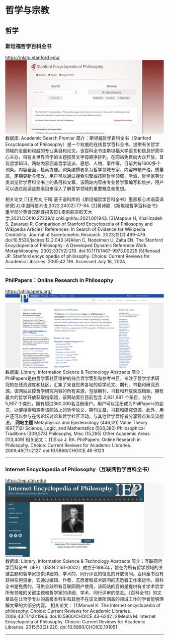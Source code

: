 # 哲学与宗教
## 哲学
### 斯坦福哲学百科全书 
https://plato.stanford.edu/
![](images/plato.png)
数据库: Academic Search Premier
简介：斯坦福哲学百科全书（Stanford Encyclopedia of Philosophy）是一个权威的在线哲学百科全书，提供有关哲学领域的全面和权威的专业条目和论文。该百科全书由斯坦福大学语言和信息研究中心主办，将有关世界哲学的主题按英文字母顺序排列，在网站免费向大众开放，普及哲学知识。网站内容涵盖哲学流派、思想、人物、事件等，目前共有1600多个词条。内容全面，检索方便。词条编撰者多为哲学领域专家，内容审核严格，质量高，定期更新与修改。用户可以通过搜索引擎或按照哲学领域、学派、哲学家等分类浏览哲学百科全书上的条目和文章。该网站内容由专业哲学家编写和维护，用户可以通过阅读这些条目来深入了解哲学领域的重要概念和思想。

相关论文
[1]王秀文,于晴.基于语料库的《斯坦福哲学百科全书》墨家核心术语英译研究[J].中国科技术语,2022,24(02):77-84.
[2]黄诗颖.《斯坦福哲学百科全书》墨学部分英译汉翻译报告[D].南京航空航天大学,2021.DOI:10.27239/d.cnki.gnhhu.2021.001943.
[3]Atapour H, Khalilzadeh S, Zavaraqi R. Comparison of Stanford Encyclopedia of Philosophy and Wikipedia Articles’ References: In Search of Evidence for Wikipedia Credibility. Journal of Scientometric Research. 2023;12(2):469-479. doi:10.5530/jscires.12.2.043
[4]Allen C, Nodelman U, Zalta EN. The Stanford Encyclopedia of Philosophy : A Developed Dynamic Reference Work. Metaphilosophy. 2002;33(1/2):210. doi:10.1111/1467-9973.00225
[5]Renaud JP. Stanford encyclopedia of philosophy. Choice: Current Reviews for Academic Libraries. 2005;42:116. Accessed July 18, 2024. 

---

### PhilPapers：Online Research in Philosophy
https://philpapers.org/
![](images/pp.png)
数据库: Library, Information Science & Technology Abstracts
简介： PhilPapers是由哲学家社区维护的综合哲学索引和参考书目，专注于哲学学术研究的在线资源库和社区，汇集了来自世界各地的哲学论文、期刊、书籍和研究资源。该网站监控哲学研究内容的所有来源，包括期刊、书籍和开放获取档案，拥有最大的哲学开放获取档案馆，该网站索引目前包含 2,831,987 个条目，分为 5,907 个类别，拥有超过360,000名注册用户。用户可以注册成为PhilPapers的会员，以便搜索和查看该网站上的哲学论文、期刊文章、书籍和研究资源。此外，用户还可以参与在线论坛讨论和哲学社区活动，与其他哲学爱好者分享观点和交流想法。
**网站主题**
Metaphysics and Epistemology (446,121)
Value Theory (697,712)
Science, Logic, and Mathematics (508,380)
Philosophical Traditions (309,573)
Philosophy, Misc (15,295)
Other Academic Areas (113,409)
相关论文：
[1]Sica J. RA. PhilPapers: Online Research in Philosophy. Choice: Current Reviews for Academic Libraries. 2009;46(11):2127. doi:10.5860/CHOICE.46-6123

---

### Internet Encyclopedia of Philosophy（互联网哲学百科全书）
https://iep.utm.edu/
![](images/iep.png)
数据库: Library, Information Science & Technology Abstracts
简介：互联网哲学百科全书（IEP）（ISSN 2161-0002）成立于1995年，旨在为所有哲学领域的关键主题和哲学家提供详细的、学术的、同行评议的信息的开放访问。百科全书没有获得任何资金，它通过编辑、作者、志愿者和技术顾问的志愿者工作来运作。百科全书是免费的，可供全球所有互联网用户使用，该网站的目的是提供有关学术哲学所有领域的关键主题和哲学家的详细、学术、同行评审的信息。《百科全书》的文章旨在让哲学专业的高级本科生和其他不在该文章所涵盖的领域工作的学者能够理解文章的大部分内容。 
相关论文：
[1]Manuel K. The Internet encyclopedia of philosophy. Choice: Current Reviews for Academic Libraries. 2006;43(11/12):1966. doi:10.5860/CHOICE.43-6242
[2]Meola M. Internet Encyclopedia of Philosophy. Choice: Current Reviews for Academic Libraries. 2015;53(2):220. doi:10.5860/CHOICE.191051

---
